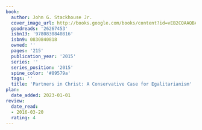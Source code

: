```yaml
---
book:
  author: John G. Stackhouse Jr.
  cover_image_url: http://books.google.com/books/content?id=vEB2CQAAQBAJ&printsec=frontcover&img=1&zoom=1&edge=curl&source=gbs_api
  goodreads: '26267453'
  isbn13: '9780830840816'
  isbn9: 0830840818
  owned: ''
  pages: '215'
  publication_year: '2015'
  series: ''
  series_position: '2015'
  spine_color: '#89579a'
  tags: ''
  title: 'Partners in Christ: A Conservative Case for Egalitarianism'
plan:
  date_added: 2023-01-01
review:
  date_read:
  - 2016-03-20
  rating: 4
---
```

